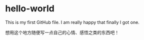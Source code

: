 # hello-world

This is my first GitHub file. I am really happy that finally I got one. 

想用这个地方随便写一点自己的心情、感悟之类的东西吧！


